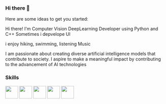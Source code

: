 ### Hi there 👋


Here are some ideas to get you started:

Hi there! I'm Computer Vision DeepLearning Developer using Python and C++
Sometimes i depvelope UI

i enjoy hiking, swimming, listening Music

I am passionate about creating diverse artificial intelligence models that contribute to society. 
I aspire to make a meaningful impact by contributing to the advancement of AI technologies



### Skills

<img src="https://img.shields.io/badge/Pytorch-EE4C2C?style=flat-square?logo=pytorch&logoColor=white" width="40" height="40"> <img src="https://simpleicons.org/icons/pytorch.svg" width="40" height="40"> <img src="https://simpleicons.org/icons/tensorflow.svg" width="40" height="40"> <img src="https://simpleicons.org/icons/cplusplus.svg" width="40" height="40"> <img src="https://simpleicons.org/icons/linux.svg" width="40" height="40">



